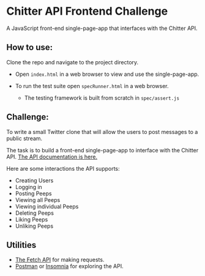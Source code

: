 # Chitter API Frontend Challenge

A JavaScript front-end single-page-app that interfaces with the Chitter API.

## How to use:

Clone the repo and navigate to the project directory.  

- Open `index.html` in a web browser to view and use the single-page-app.  

- To run the test suite open `specRunner.html` in a web browser. 
  - The testing framework is built from scratch in `spec/assert.js`  

Challenge:
-------

To write a small Twitter clone that will allow the users to post messages to a public stream.

The task is to build a front-end single-page-app to interface with the Chitter API. [The API documentation is here.](https://github.com/makersacademy/chitter_api_backend)

Here are some interactions the API supports:

* Creating Users
* Logging in
* Posting Peeps
* Viewing all Peeps
* Viewing individual Peeps
* Deleting Peeps
* Liking Peeps
* Unliking Peeps

## Utilities

* [The Fetch API](https://developer.mozilla.org/en-US/docs/Web/API/Fetch_API/Using_Fetch) for making requests.
* [Postman](https://www.getpostman.com/) or [Insomnia](https://insomnia.rest/) for exploring the API.